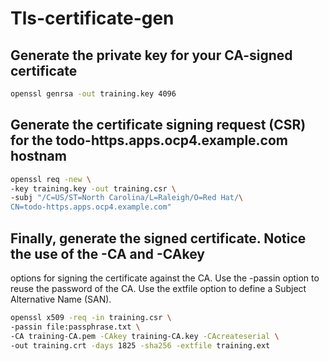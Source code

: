 # Tls-certificate-gen

## Generate the private key for your CA-signed certificate
```bash
openssl genrsa -out training.key 4096
```

## Generate the certificate signing request (CSR) for the todo-https.apps.ocp4.example.com hostnam
```bash
openssl req -new \
-key training.key -out training.csr \
-subj "/C=US/ST=North Carolina/L=Raleigh/O=Red Hat/\
CN=todo-https.apps.ocp4.example.com"
```
## Finally, generate the signed certificate. Notice the use of the -CA and -CAkey
options for signing the certificate against the CA. Use the -passin option to reuse
the password of the CA. Use the extfile option to define a Subject Alternative
Name (SAN).
```bash
openssl x509 -req -in training.csr \
-passin file:passphrase.txt \
-CA training-CA.pem -CAkey training-CA.key -CAcreateserial \
-out training.crt -days 1825 -sha256 -extfile training.ext
```

